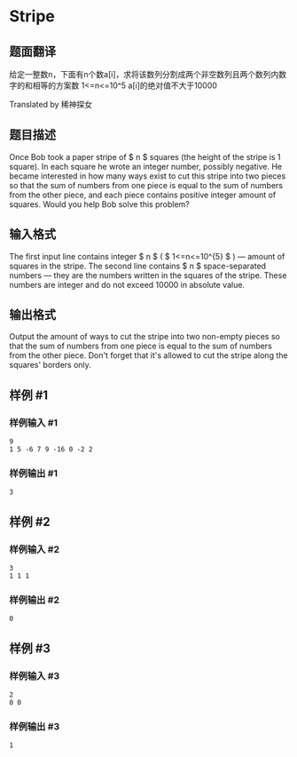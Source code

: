 # Stripe

## 题面翻译

给定一整数n，下面有n个数a[i]，求将该数列分割成两个非空数列且两个数列内数字的和相等的方案数
1<=n<=10^5
a[i]的绝对值不大于10000

Translated by 稀神探女

## 题目描述

Once Bob took a paper stripe of $ n $ squares (the height of the stripe is 1 square). In each square he wrote an integer number, possibly negative. He became interested in how many ways exist to cut this stripe into two pieces so that the sum of numbers from one piece is equal to the sum of numbers from the other piece, and each piece contains positive integer amount of squares. Would you help Bob solve this problem?

## 输入格式

The first input line contains integer $ n $ ( $ 1<=n<=10^{5} $ ) — amount of squares in the stripe. The second line contains $ n $ space-separated numbers — they are the numbers written in the squares of the stripe. These numbers are integer and do not exceed 10000 in absolute value.

## 输出格式

Output the amount of ways to cut the stripe into two non-empty pieces so that the sum of numbers from one piece is equal to the sum of numbers from the other piece. Don't forget that it's allowed to cut the stripe along the squares' borders only.

## 样例 #1

### 样例输入 #1

```
9
1 5 -6 7 9 -16 0 -2 2
```

### 样例输出 #1

```
3
```

## 样例 #2

### 样例输入 #2

```
3
1 1 1
```

### 样例输出 #2

```
0
```

## 样例 #3

### 样例输入 #3

```
2
0 0
```

### 样例输出 #3

```
1
```